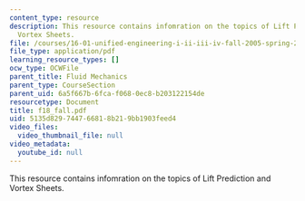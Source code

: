 ```yaml
---
content_type: resource
description: This resource contains infomration on the topics of Lift Prediction and
  Vortex Sheets.
file: /courses/16-01-unified-engineering-i-ii-iii-iv-fall-2005-spring-2006/5135d829744766818b219bb1903feed4_f18_fall.pdf
file_type: application/pdf
learning_resource_types: []
ocw_type: OCWFile
parent_title: Fluid Mechanics
parent_type: CourseSection
parent_uid: 6a5f667b-6fca-f068-0ec8-b203122154de
resourcetype: Document
title: f18_fall.pdf
uid: 5135d829-7447-6681-8b21-9bb1903feed4
video_files:
  video_thumbnail_file: null
video_metadata:
  youtube_id: null
---
```

This resource contains infomration on the topics of Lift Prediction and Vortex Sheets.

